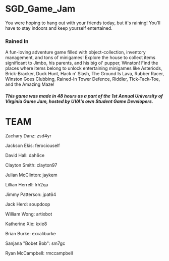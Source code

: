 # SGD_Game_Jam
You were hoping to hang out with your friends today, but it's raining! You'll have to stay indoors and keep yourself entertained.

### Rained In 
A fun-loving adventure game filled with object-collection, inventory management, and tons of minigames! Explore the house to collect items significant to Jimbo, his parents, and his big ol' pupper, Winston! Find the places where items belong to unlock entertaining minigames like Asteriods, Brick-Bracker, Duck Hunt, Hack n' Slash, The Ground Is Lava, Rubber Racer, Winston Goes Clubbing, Rained-In Tower Defence, Riddler, Tick-Tack-Toe, and the Amazing Maze!

##### This game was made in 48 hours as a part of the 1st Annual University of Virginia Game Jam, hosted by UVA's own Student Game Developers.

# TEAM

Zachary Danz: zsd4yr

Jackson Ekis: ferociouself

David Hall: dah6ce

Clayton Smith: clayton97

Julian McClinton: jaykem

Lillian Herrell: lrh2qa

Jimmy Patterson: jpat64

Jack Herd: soupdoop

William Wong: artixbot

Katherine Xie: kxie8

Brian Burke: excaliburke

Sanjana "Bobet Bob": sm7gc

Ryan McCampbell: rmccampbell
